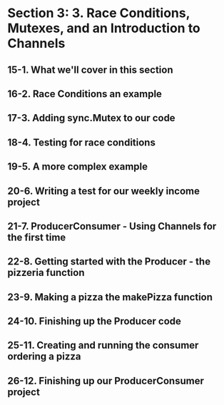 # Section 3: 3. Race Conditions, Mutexes, and an Introduction to Channels

## 15-1. What we'll cover in this section
## 16-2. Race Conditions an example
## 17-3. Adding sync.Mutex to our code
## 18-4. Testing for race conditions
## 19-5. A more complex example
## 20-6. Writing a test for our weekly income project
## 21-7. ProducerConsumer - Using Channels for the first time
## 22-8. Getting started with the Producer - the pizzeria function
## 23-9. Making a pizza the makePizza function
## 24-10. Finishing up the Producer code
## 25-11. Creating and running the consumer ordering a pizza
## 26-12. Finishing up our ProducerConsumer project